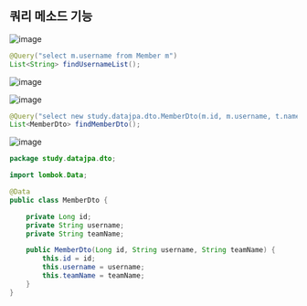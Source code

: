 ## **쿼리 메소드 기능**

![image](https://user-images.githubusercontent.com/79301439/185932286-4078f43c-4415-445c-979e-aa535e5d4ba1.png)

```java
@Query("select m.username from Member m")
List<String> findUsernameList();
```
![image](https://user-images.githubusercontent.com/79301439/185932495-e9ff70ca-5d59-44fd-98e2-8b96e43c6a7e.png)

![image](https://user-images.githubusercontent.com/79301439/185932531-b19bc75c-d78c-4f9c-83e2-bef565122fc1.png)

```java
@Query("select new study.datajpa.dto.MemberDto(m.id, m.username, t.name) from Member m join m.team t")
List<MemberDto> findMemberDto();
```

![image](https://user-images.githubusercontent.com/79301439/185932645-e7d92b04-263a-4d75-bcab-8448b7aa2204.png)

```java
package study.datajpa.dto;

import lombok.Data;

@Data
public class MemberDto {

    private Long id;
    private String username;
    private String teamName;

    public MemberDto(Long id, String username, String teamName) {
        this.id = id;
        this.username = username;
        this.teamName = teamName;
    }
}
```
